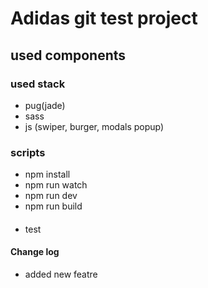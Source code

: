 # Adidas git test project

## used components

### used stack

- pug(jade)
- sass
- js (swiper, burger, modals popup)

### scripts

- npm install
- npm run watch
- npm run dev
- npm run build

####

- test
  
#### Change log

- added new featre
